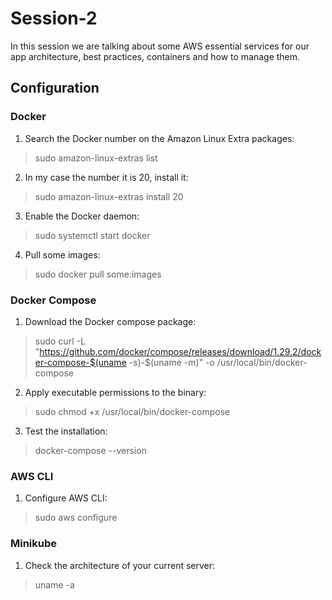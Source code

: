 # Session-2
In this session we are talking about some AWS essential services for our app architecture, best practices, containers and how to manage them.

## Configuration

### Docker
1. Search the Docker number on the Amazon Linux Extra packages:
> sudo amazon-linux-extras list
2. In my case the number it is 20, install it:
> sudo amazon-linux-extras install 20
3. Enable the Docker daemon:
> sudo systemctl start docker
4. Pull some images:
> sudo docker pull some:images

### Docker Compose
1. Download the Docker compose package:
>  sudo curl -L "https://github.com/docker/compose/releases/download/1.29.2/docker-compose-$(uname -s)-$(uname -m)" -o /usr/local/bin/docker-compose
2. Apply executable permissions to the binary:
> sudo chmod +x /usr/local/bin/docker-compose
3. Test the installation:
> docker-compose --version

### AWS CLI
1. Configure AWS CLI:
> sudo aws configure

### Minikube
1. Check the architecture of your current server:
> uname -a

